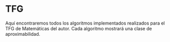 # TFG
Aquí encontraremos todos los algoritmos implementados realizados para el TFG de Matemáticas del autor. Cada algoritmo mostrará una clase de aproximabilidad.
